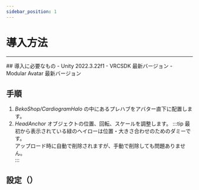 ```yaml
---
sidebar_position: 1
---
```


# 導入方法
<hr/>
## 導入に必要なもの
- Unity 2022.3.22f1
- VRCSDK 最新バージョン
- Modular Avatar 最新バージョン

## 手順
1. *BekoShop/CardiogramHalo* の中にあるプレハブをアバター直下に配置します。
1. *HeadAnchor* オブジェクトの位置、回転、スケールを調整します。
:::tip
最初から表示されている緑のヘイローは位置・大きさ合わせのためのダミーです。   
アップロード時に自動で削除されますが、手動で削除しても問題ありません。  
:::

## 設定（）